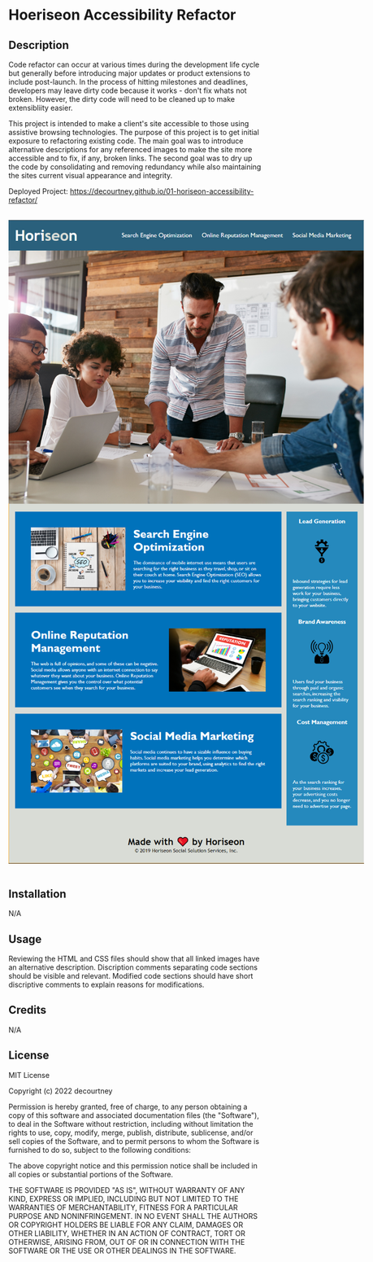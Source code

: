 # Hoeriseon Accessibility Refactor

## Description
Code refactor can occur at various times during the development life cycle but generally before introducing major updates or product extensions to include post-launch. In the process of hitting milestones and deadlines, developers may leave dirty code because it works - don't fix whats not broken. However, the dirty code will need to be cleaned up to make extensibliity easier.

This project is intended to make a client's site accessible to those using assistive browsing technologies. The purpose of this project is to get initial exposure to refactoring existing code. The main goal was to introduce alternative descriptions for any referenced images to make the site more accessible and to fix, if any, broken links. The second goal was to dry up the code by consolidating and removing redundancy while also maintaining the sites current visual appearance and integrity.

Deployed Project: https://decourtney.github.io/01-horiseon-accessibility-refactor/

<br>
<a href="./assets/images/horiseon-tophalf.png">
<a href="./assets/images/horiseon-bottomhalf.png">
    <div style="display: flex; width:700px; flex-wrap:wrap" />  
        <img src="./assets/images/horiseon-tophalf.png" alt="Top half of Horiseon site" style="max-width=700px;" />   
        <img src="./assets/images/horiseon-bottomhalf.png" alt="Bottom half of Horiseon site" style="max-width=700px;" />  
    </div>
</a>
</a>
<br>

## Installation

N/A

## Usage

Reviewing the HTML and CSS files should show that all linked images have an alternative description. Discription comments separating code sections should be visible and relevant. Modified code sections should have short discriptive comments to explain reasons for modifications.

## Credits

N/A

## License

MIT License

Copyright (c) 2022 decourtney

Permission is hereby granted, free of charge, to any person obtaining a copy
of this software and associated documentation files (the "Software"), to deal
in the Software without restriction, including without limitation the rights
to use, copy, modify, merge, publish, distribute, sublicense, and/or sell
copies of the Software, and to permit persons to whom the Software is
furnished to do so, subject to the following conditions:

The above copyright notice and this permission notice shall be included in all
copies or substantial portions of the Software.

THE SOFTWARE IS PROVIDED "AS IS", WITHOUT WARRANTY OF ANY KIND, EXPRESS OR
IMPLIED, INCLUDING BUT NOT LIMITED TO THE WARRANTIES OF MERCHANTABILITY,
FITNESS FOR A PARTICULAR PURPOSE AND NONINFRINGEMENT. IN NO EVENT SHALL THE
AUTHORS OR COPYRIGHT HOLDERS BE LIABLE FOR ANY CLAIM, DAMAGES OR OTHER
LIABILITY, WHETHER IN AN ACTION OF CONTRACT, TORT OR OTHERWISE, ARISING FROM,
OUT OF OR IN CONNECTION WITH THE SOFTWARE OR THE USE OR OTHER DEALINGS IN THE
SOFTWARE.